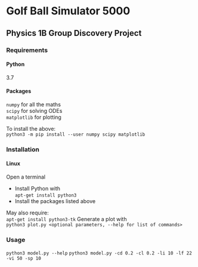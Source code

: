 # Golf Ball Simulator 5000
## Physics 1B Group Discovery Project

### Requirements
#### Python
3.7
#### Packages
`numpy` for all the maths\
`scipy` for solving ODEs\
`matplotlib` for plotting

To install the above: \
`python3 -m pip install --user numpy scipy matplotlib`

### Installation
#### Linux
Open a terminal
- Install Python with\
`apt-get install python3`
- Install the packages listed above

May also require:\
`apt-get install python3-tk`
Generate a plot with\
`python3 plot.py <optional parameters, --help for list of commands>`

### Usage

`python3 model.py --help`
`python3 model.py -cd 0.2 -cl 0.2 -li 10 -lf 22 -vi 50 -sp 10`
